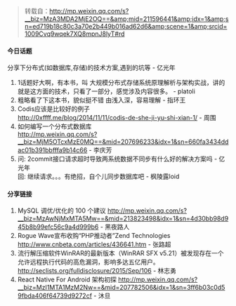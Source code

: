 > 转载自：<http://mp.weixin.qq.com/s?__biz=MzA3MDA2MjE2OQ==&amp;mid=211596441&amp;idx=1&amp;sn=ed719b18c80c3a70e2b449b016ad62d6&amp;scene=1&amp;srcid=1009Cvq9wqek7XQ8mpnJ8lyT#rd>

#### 今日话题

分享下分布式(如数据库,存储)的技术方案,遇到的坑等 - 亿光年

1. 1话题好大啊，有本书，叫  大规模分布式存储系统原理解析与架构实战，讲的就是这方面的技术，只看了一部分，感觉涉及内容很多。 - platoli
2. 粗略看了下这本书，貌似挺不错 由浅入深，容易理解 - 指环王
3. Codis应该是比较好的例子  
http://0xffff.me/blog/2014/11/11/codis-de-she-ji-yu-shi-xian-1/ - 周围
4. 如何编写一个分布式数据库  
http://mp.weixin.qq.com/s?__biz=MjM5OTcxMzE0MQ==&mid=207696233&idx=1&sn=660fa3434ddac01b391bbfffa9b14c66 - 李庆芳
5. 问: 2commit接口请求超时导致两系统数据不同步有什么好的解决方案吗 - 亿光年  
回: 继续请求。。。有绝招，自个儿同步数据库吧 - 枫陵露loid

#### 分享链接

1. MySQL 调优/优化的 100 个建议 http://mp.weixin.qq.com/s?__biz=MzAwNjMxMTA5Mw==&mid=213823498&idx=1&sn=4d30bb98d945b8b99efc56c9a4d999b6 - 黑夜路人
2. Rogue Wave宣布收购“PHP推动者”Zend Technologies http://www.cnbeta.com/articles/436641.htm - 张路超
3. 流行解压缩软件WinRAR的最新版本（WinRAR SFX v5.21）被发现存在一个允许远程执行代码的高危漏洞，影响多达五亿用户。 http://seclists.org/fulldisclosure/2015/Sep/106 - 林志勇
4. React Native For Android 架构初探 http://mp.weixin.qq.com/s?__biz=MzI1MTA1MzM2Nw==&mid=207782506&idx=1&sn=3ff6b03c0d59fbda406f64739d9272cf - 沐旦